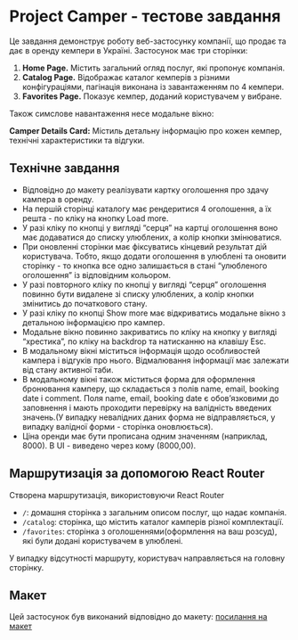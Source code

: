 # Project Camper - тестове завдання

Це завдання демонструє роботу веб-застосунку компанії, що продає та дає в оренду кемпери в Україні. Застосунок має три сторінки:

1. **Home Page.** Містить загальний огляд послуг, які пропонує компанія. 
2. **Catalog Page.** Відображає каталог кемперів з різними конфігураціями, пагінація виконана із завантаженням по 4 кемпери.
3. **Favorites Page.** Показує кемпер, доданий користувачем у вибране.

Також симслове навантаження несе модальне вікно:

**Camper Details Card:** Містиль детальну інформацію про кожен кемпер, технічні характеристики та відгуки.

## Технічне завдання

- Відповідно до макету реалізувати картку оголошення про здачу кампера в оренду.
- На першій сторінці каталогу має рендеритися 4 оголошення, а їх решта - по кліку на кнопку Load more.
- У разі кліку по кнопці у вигляді “серця” на картці оголошення воно має додаватися до списку улюблених, а колір кнопки змінюватися.
- При оновленні сторінки має фіксуватись кінцевий результат дій користувача. Тобто, якщо додати оголошення в улюблені та оновити сторінку - то кнопка все одно залишається в стані “улюбленого оголошення” із відповідним кольором.
- У разі повторного кліку по кнопці у вигляді “серця” оголошення повинно бути видалене зі списку улюблених, а колір кнопки змінитись до початкового стану.
- У разі кліку по кнопці Show more має відкриватись модальне вікно з детальною інформацією про кампер.
- Модальне вікно повинно закриватись по кліку на кнопку у вигляді “хрестика”, по кліку на backdrop та натисканню на клавішу Esc.
- В модальному вікні міститься інформація щодо особливостей кампера і відгуків про нього. Відмалювання інформації має залежати від стану активної таби.
- В модальному вікні також міститься форма для оформлення бронювання камперу, що складається з полів name, email, booking date і comment. Поля name, email, booking date є обовʼязковими до заповнення і мають проходити перевірку на валідність введених значень.(У випадку невалідних даних форма не відправляється, у випадку валідної форми - сторінка оновлюється).
- Ціна оренди має бути прописана одним значенням (наприклад, 8000). В UI - виведено через кому (8000,00).

## Маршрутизація за допомогою React Router

Створена маршрутизація, використовуючи React Router

- `/`: домашня сторінка з загальним описом послуг, що надає компанія.
- `/catalog`: сторінка, що містить каталог камперів різної комплектації.
- `/favorites`: сторінка з оголошеннями(оформлення на ваш розсуд), які були додані користувачем в улюблені.

У випадку відсутності маршруту, користувач направляється на головну сторінку.

## Макет

Цей застосунок був виконаний відповідно до макету: [посилання на макет](https://www.figma.com/file/fnMWH0eBB7NnoqdAiiKWsQ/Test?type=design&node-id=0-1&mode=design&t=oacPC5pwxsn6BXEW-0)